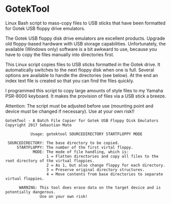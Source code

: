 # GotekTool
Linux Bash script to mass-copy files to USB sticks that have been formatted for Gotek USB floppy drive emulators.

The Gotek USB floppy disk drive emulators are excellent products. Upgrade old floppy-based hardware with USB storage capabilities. Unfortunately, the available (Windows only) software is a bit awkward to use, because you have to copy the files manually into directories first.

This Linux script copies files to USB sticks formatted in the Gotek drive. It automatically switches to the next floppy disk when one is full. Several options are available to handle the directories (see below). At the end an index text file is created so that you can find the files quickly.

I programmed this script to copy large amounts of style files to my Yamaha PSR-8000 keyboard. It makes the provision of files via a USB stick a breeze.

Attention: The script must be adjusted before use (mounting point and device must be changed if necessary). Use at your own risk!!


    GotekTool - A Batch File Copier for Gotek USB Floppy Disk Emulators
    Copyright 2017 Sebastian Mate

               Usage: gotektool SOURCEDIRECTORY STARTFLOPPY MODE

     SOURCEDIRECTORY: The base directory to be copied.
         STARTFLOPPY: The number of the first virtal floppy.
                MODE: The mode of file handling, which is:
                      1 = Flatten directories and copy all files to the root directory of the virtual floppies.
                      2 = As 1, but also change floppy for each directory.
                      3 = Preserve original directory structures.
                      4 = Move contents from base directories to separate virtual floppies.

          WARNING: This tool does erase data on the target device and is potentially dangerous.
                   Use on your own risk!
